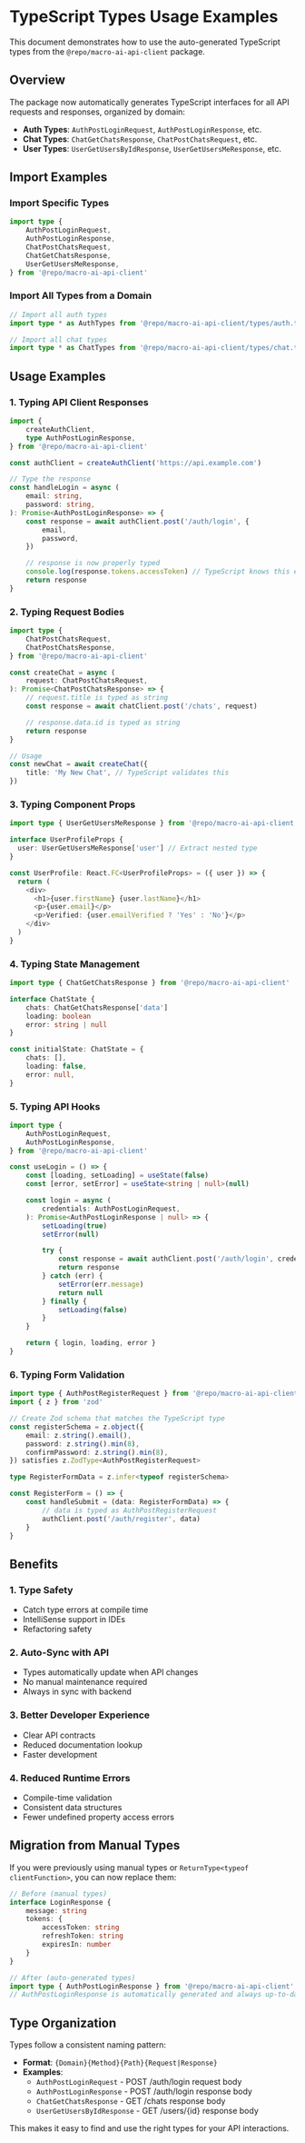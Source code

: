 # TypeScript Types Usage Examples

This document demonstrates how to use the auto-generated TypeScript types from the `@repo/macro-ai-api-client` package.

## Overview

The package now automatically generates TypeScript interfaces for all API requests and responses, organized by domain:

- **Auth Types**: `AuthPostLoginRequest`, `AuthPostLoginResponse`, etc.
- **Chat Types**: `ChatGetChatsResponse`, `ChatPostChatsRequest`, etc.
- **User Types**: `UserGetUsersByIdResponse`, `UserGetUsersMeResponse`, etc.

## Import Examples

### Import Specific Types

```typescript
import type {
	AuthPostLoginRequest,
	AuthPostLoginResponse,
	ChatPostChatsRequest,
	ChatGetChatsResponse,
	UserGetUsersMeResponse,
} from '@repo/macro-ai-api-client'
```

### Import All Types from a Domain

```typescript
// Import all auth types
import type * as AuthTypes from '@repo/macro-ai-api-client/types/auth.types'

// Import all chat types
import type * as ChatTypes from '@repo/macro-ai-api-client/types/chat.types'
```

## Usage Examples

### 1. Typing API Client Responses

```typescript
import {
	createAuthClient,
	type AuthPostLoginResponse,
} from '@repo/macro-ai-api-client'

const authClient = createAuthClient('https://api.example.com')

// Type the response
const handleLogin = async (
	email: string,
	password: string,
): Promise<AuthPostLoginResponse> => {
	const response = await authClient.post('/auth/login', {
		email,
		password,
	})

	// response is now properly typed
	console.log(response.tokens.accessToken) // TypeScript knows this exists
	return response
}
```

### 2. Typing Request Bodies

```typescript
import type {
	ChatPostChatsRequest,
	ChatPostChatsResponse,
} from '@repo/macro-ai-api-client'

const createChat = async (
	request: ChatPostChatsRequest,
): Promise<ChatPostChatsResponse> => {
	// request.title is typed as string
	const response = await chatClient.post('/chats', request)

	// response.data.id is typed as string
	return response
}

// Usage
const newChat = await createChat({
	title: 'My New Chat', // TypeScript validates this
})
```

### 3. Typing Component Props

```typescript
import type { UserGetUsersMeResponse } from '@repo/macro-ai-api-client'

interface UserProfileProps {
  user: UserGetUsersMeResponse['user'] // Extract nested type
}

const UserProfile: React.FC<UserProfileProps> = ({ user }) => {
  return (
    <div>
      <h1>{user.firstName} {user.lastName}</h1>
      <p>{user.email}</p>
      <p>Verified: {user.emailVerified ? 'Yes' : 'No'}</p>
    </div>
  )
}
```

### 4. Typing State Management

```typescript
import type { ChatGetChatsResponse } from '@repo/macro-ai-api-client'

interface ChatState {
	chats: ChatGetChatsResponse['data']
	loading: boolean
	error: string | null
}

const initialState: ChatState = {
	chats: [],
	loading: false,
	error: null,
}
```

### 5. Typing API Hooks

```typescript
import type {
	AuthPostLoginRequest,
	AuthPostLoginResponse,
} from '@repo/macro-ai-api-client'

const useLogin = () => {
	const [loading, setLoading] = useState(false)
	const [error, setError] = useState<string | null>(null)

	const login = async (
		credentials: AuthPostLoginRequest,
	): Promise<AuthPostLoginResponse | null> => {
		setLoading(true)
		setError(null)

		try {
			const response = await authClient.post('/auth/login', credentials)
			return response
		} catch (err) {
			setError(err.message)
			return null
		} finally {
			setLoading(false)
		}
	}

	return { login, loading, error }
}
```

### 6. Typing Form Validation

```typescript
import type { AuthPostRegisterRequest } from '@repo/macro-ai-api-client'
import { z } from 'zod'

// Create Zod schema that matches the TypeScript type
const registerSchema = z.object({
	email: z.string().email(),
	password: z.string().min(8),
	confirmPassword: z.string().min(8),
}) satisfies z.ZodType<AuthPostRegisterRequest>

type RegisterFormData = z.infer<typeof registerSchema>

const RegisterForm = () => {
	const handleSubmit = (data: RegisterFormData) => {
		// data is typed as AuthPostRegisterRequest
		authClient.post('/auth/register', data)
	}
}
```

## Benefits

### 1. **Type Safety**

- Catch type errors at compile time
- IntelliSense support in IDEs
- Refactoring safety

### 2. **Auto-Sync with API**

- Types automatically update when API changes
- No manual maintenance required
- Always in sync with backend

### 3. **Better Developer Experience**

- Clear API contracts
- Reduced documentation lookup
- Faster development

### 4. **Reduced Runtime Errors**

- Compile-time validation
- Consistent data structures
- Fewer undefined property access errors

## Migration from Manual Types

If you were previously using manual types or `ReturnType<typeof clientFunction>`, you can now replace them:

```typescript
// Before (manual types)
interface LoginResponse {
	message: string
	tokens: {
		accessToken: string
		refreshToken: string
		expiresIn: number
	}
}

// After (auto-generated types)
import type { AuthPostLoginResponse } from '@repo/macro-ai-api-client'
// AuthPostLoginResponse is automatically generated and always up-to-date
```

## Type Organization

Types follow a consistent naming pattern:

- **Format**: `{Domain}{Method}{Path}{Request|Response}`
- **Examples**:
  - `AuthPostLoginRequest` - POST /auth/login request body
  - `AuthPostLoginResponse` - POST /auth/login response body
  - `ChatGetChatsResponse` - GET /chats response body
  - `UserGetUsersByIdResponse` - GET /users/{id} response body

This makes it easy to find and use the right types for your API interactions.
